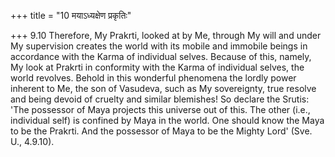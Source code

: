 +++
title = "10 मयाऽध्यक्षेण प्रकृतिः"

+++
9.10 Therefore, My Prakrti, looked at by Me, through My will and under My supervision creates the world with its mobile and immobile beings in accordance with the Karma of individual selves. Because of this, namely,
My look at Prakrti in conformity with the Karma of individual selves,
the world revolves. Behold in this wonderful phenomena the lordly power inherent to Me, the son of Vasudeva, such as My sovereignty, true resolve and being devoid of cruelty and similar blemishes! So declare the Srutis: 'The possessor of Maya projects this universe out of this.
The other (i.e., individual self) is confined by Maya in the world. One should know the Maya to be the Prakrti. And the possessor of Maya to be the Mighty Lord' (Sve. U., 4.9.10).

